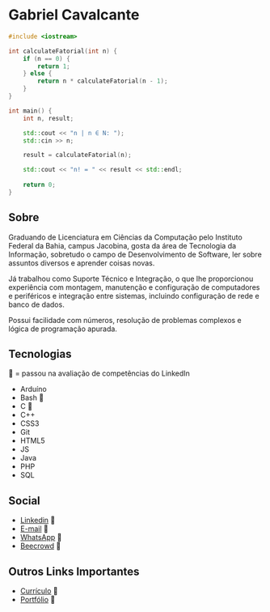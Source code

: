 # Gabriel Cavalcante

~~~c++
#include <iostream>

int calculateFatorial(int n) {
    if (n == 0) {
        return 1;
    } else {
        return n * calculateFatorial(n - 1);
    }
}

int main() {
    int n, result;

    std::cout << "n | n ∈ N: ");
    std::cin >> n;

    result = calculateFatorial(n);

    std::cout << "n! = " << result << std::endl;
      
    return 0;
}
~~~

## Sobre

Graduando de Licenciatura em Ciências da Computação pelo Instituto Federal da Bahia, campus Jacobina, gosta da área de Tecnologia da Informação, sobretudo o campo de Desenvolvimento de Software, ler sobre assuntos diversos e aprender coisas novas.

Já trabalhou como Suporte Técnico e Integração, o que lhe proporcionou experiência com montagem, manutenção e configuração de computadores e periféricos e integração entre sistemas, incluindo configuração de rede e banco de dados.

Possui facilidade com números, resolução de problemas complexos e lógica de programação apurada.

## Tecnologias
🥇 = passou na avaliação de competências do LinkedIn
* Arduíno
* Bash 🥇
* C 🥇
* C++
* CSS3
* Git
* HTML5
* JS
* Java
* PHP
* SQL

## Social
* [Linkedin](https://www.linkedin.com/in/gabriel-cavalcante-225076242) :link:
* [E-mail](mailto:gabriel.lcifba@gmail.com) :link:
* [WhatsApp](http://wa.me/5574981343313) :link:
* [Beecrowd](https://www.beecrowd.com.br/judge/pt/profile/853225) :link:

## Outros Links Importantes
* [Currículo](https://uplooper.github.io/downloads) :link:
* [Portfólio](https://uplooper.github.io/portfolio) :link:
